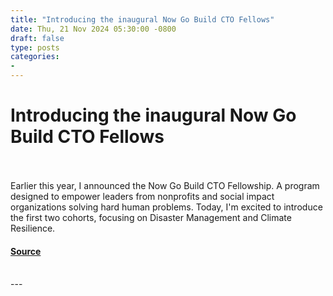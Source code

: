 ```yaml
---
title: "Introducing the inaugural Now Go Build CTO Fellows"
date: Thu, 21 Nov 2024 05:30:00 -0800
draft: false
type: posts
categories: 
- 
---
```

# Introducing the inaugural Now Go Build CTO Fellows

<br/>

<br/>
Earlier this year, I announced the Now Go Build CTO Fellowship. A program designed to empower leaders from nonprofits and social impact organizations solving hard human problems. Today, I'm excited to introduce the first two cohorts, focusing on Disaster Management and Climate Resilience.

#### [Source](https://www.allthingsdistributed.com/2024/11/introducing-the-now-go-build-cto-fellows.html?utm_campaign=inbound&utm_source=rss)

<br/>
---
